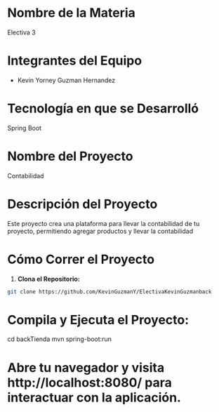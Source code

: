
# Nombre de la Materia
Electiva 3

# Integrantes del Equipo
- Kevin Yorney Guzman Hernandez

# Tecnología en que se Desarrolló
Spring Boot

# Nombre del Proyecto
Contabilidad

# Descripción del Proyecto
Este proyecto crea una plataforma para llevar la contabilidad de tu proyecto, permitiendo agregar productos y llevar la contabilidad

# Cómo Correr el Proyecto
1. **Clona el Repositorio:**

```bash
git clone https://github.com/KevinGuzmanY/ElectivaKevinGuzmanback
```
# Compila y Ejecuta el Proyecto:

cd backTienda
mvn spring-boot:run

# Abre tu navegador y visita http://localhost:8080/ para interactuar con la aplicación.
